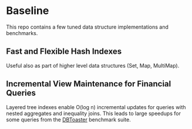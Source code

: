 Baseline
========

This repo contains a few tuned data structure implementations and benchmarks.


Fast and Flexible Hash Indexes
------------------------------

Useful also as part of higher level data structures (Set, Map, MultiMap).


Incremental View Maintenance for Financial Queries
--------------------------------------------------

Layered tree indexes enable O(log n) incremental updates for queries with nested
aggregates and inequality joins. This leads to large speedups for some queries from
the [DBToaster](dbtoaster.org) benchmark suite.
